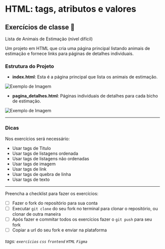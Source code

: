 # HTML: tags, atributos e valores

## Exercícios de classe 🏫

Lista de Animais de Estimação (nível difícil)

Um projeto em HTML que cria uma página principal listando animais de estimação e fornece links para páginas de detalhes individuais.

### Estrutura do Projeto

- **index.html**: Esta é a página principal que lista os animais de estimação.

![Exemplo de Imagem](https://i.imgur.com/5HdHkcs.png)

- **pagina_detalhes.html**: Páginas individuais de detalhes para cada bicho de estimação.

![Exemplo de Imagem](https://i.imgur.com/pIes6Zs.png)

---

### Dicas

Nos exercícios será necessário:

- Usar tags de Titulo
- Usar tags de listagens ordenada
- Usar tags de listagens não ordenadas
- Usar tags de imagem
- Usar tags de link
- Usar tags de quebra de linha
- Usar tags de texto

---

Preencha a checklist para fazer os exercícios:

- [ ] Fazer o fork do repositório para sua conta
- [ ] Executar `git clone` do seu fork no terminal para clonar o repositório, ou clonar de outra maneira
- [ ] Após fazer e commitar todos os exercícios fazer o `git push` para seu fork
- [ ] Copiar a url do seu fork e enviar na plataforma

###### tags: `exercícios` `css` `frontend` `HTML` `Figma`
